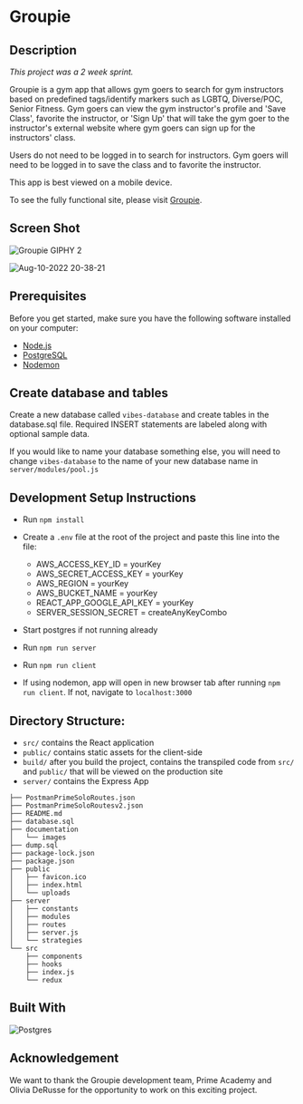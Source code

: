 
# Groupie

## Description

_This project was a 2 week sprint._

Groupie is a gym app that allows gym goers to search for gym instructors based on predefined tags/identify markers such as LGBTQ, Diverse/POC, Senior Fitness. Gym goers can view the gym instructor's profile and 'Save Class', favorite the instructor, or 'Sign Up' that will take the gym goer to the instructor's external website where gym goers can sign up for the instructors' class. 

Users do not need to be logged in to search for instructors. Gym goers will need to be logged in to save the class and to favorite the instructor.

This app is best viewed on a mobile device. 

To see the fully functional site, please visit [Groupie](https://dry-crag-81755.herokuapp.com/#/home).

## Screen Shot

![Groupie GIPHY 2](https://user-images.githubusercontent.com/109628257/184051065-a5c34384-5bd3-4b95-a5ab-d0f11d422175.gif)


![Aug-10-2022 20-38-21](https://user-images.githubusercontent.com/109628257/184050698-3287640d-ca6a-4409-b7fe-f42448ea25c7.gif)

## Prerequisites

Before you get started, make sure you have the following software installed on your computer:

- [Node.js](https://nodejs.org/en/)
- [PostgreSQL](https://www.postgresql.org/)
- [Nodemon](https://nodemon.io/)

## Create database and tables

Create a new database called `vibes-database` and create tables in the database.sql file. Required INSERT statements are labeled along with optional sample data.

If you would like to name your database something else, you will need to change `vibes-database` to the name of your new database name in `server/modules/pool.js`

## Development Setup Instructions

- Run `npm install`
- Create a `.env` file at the root of the project and paste this line into the file:
    - AWS_ACCESS_KEY_ID = yourKey
    - AWS_SECRET_ACCESS_KEY = yourKey
    - AWS_REGION = yourKey
    - AWS_BUCKET_NAME = yourKey
    - REACT_APP_GOOGLE_API_KEY = yourKey
    - SERVER_SESSION_SECRET = createAnyKeyCombo

- Start postgres if not running already 
- Run `npm run server`
- Run `npm run client`
- If using nodemon, app will open in new browser tab after running `npm run client`. If not, navigate to `localhost:3000`

## Directory Structure:

- `src/` contains the React application
- `public/` contains static assets for the client-side
- `build/` after you build the project, contains the transpiled code from `src/` and `public/` that will be viewed on the production site
- `server/` contains the Express App

```
├── PostmanPrimeSoloRoutes.json
├── PostmanPrimeSoloRoutesv2.json
├── README.md
├── database.sql
├── documentation
│   └── images
├── dump.sql
├── package-lock.json
├── package.json
├── public
│   ├── favicon.ico
│   ├── index.html
│   └── uploads
├── server
│   ├── constants
│   ├── modules
│   ├── routes
│   ├── server.js
│   └── strategies
└── src
    ├── components
    ├── hooks
    ├── index.js
    └── redux
```

## Built With

![Postgres](https://img.shields.io/badge/postgres-%23316192.svg?style=for-the-badge&logo=postgresql&logoColor=white)

## Acknowledgement

We want to thank the Groupie development team, Prime Academy and Olivia DeRusse for the opportunity to work on this exciting project. 

